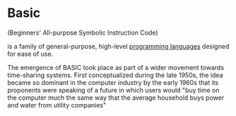 # Basic
(Beginners' All-purpose Symbolic Instruction Code)

is a family of general-purpose, high-level [programming languages](https://en.wikipedia.org/wiki/BASIC) designed for ease of use.

The emergence of BASIC took place as part of a wider movement towards time-sharing systems. First conceptualized during the late 1950s, the idea became so dominant in the computer industry by the early 1960s that its proponents were speaking of a future in which users would "buy time on the computer much the same way that the average household buys power and water from utility companies"   



